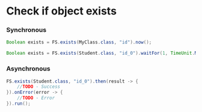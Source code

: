 # Check if object exists

### Synchronous

```java
Boolean exists = FS.exists(MyClass.class, "id").now();
```

```java
Boolean exists = FS.exists(Student.class, "id_0").waitFor(1, TimeUnit.MINUTES);
```

### Asynchronous

```java
FS.exists(Student.class, "id_0").then(result -> {
    //TODO - Success
}).onError(error -> {
    //TODO - Error
}).run();
```